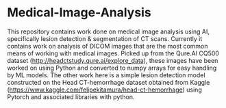 # Medical-Image-Analysis
This repository contains work done on medical image analysis using AI, specifically lesion detection &amp; segmentation of CT scans.
Currently it contains work on analysis of DICOM images that are the most common means of working with medical images. Picked up from the Qure.AI CQ500 dataset (http://headctstudy.qure.ai/explore_data), these images have been worked on using Python and converted to numpy arrays for easy handling by ML models.
The other work here is a simple lesion detection model constructed on the Head CT-hemorrhage dataset obtained from Kaggle (https://www.kaggle.com/felipekitamura/head-ct-hemorrhage) using Pytorch and associated libraries with python. 
